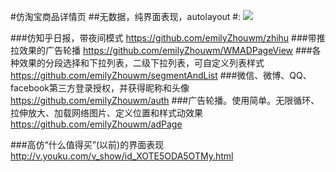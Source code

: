 #仿淘宝商品详情页
##无数据，纯界面表现，autolayout
#:
![](./2.gif)

###仿知乎日报，带夜间模式
https://github.com/emilyZhouwm/zhihu
###带推拉效果的广告轮播
https://github.com/emilyZhouwm/WMADPageView
###各种效果的分段选择和下拉列表，二级下拉列表，可自定义列表样式
https://github.com/emilyZhouwm/segmentAndList
###微信、微博、QQ、facebook第三方登录授权，并获得昵称和头像
https://github.com/emilyZhouwm/auth
###广告轮播。使用简单。无限循环、拉伸放大、加载网络图片、定义位置和样式动效果
https://github.com/emilyZhouwm/adPage

###高仿“什么值得买”(以前)的界面表现
http://v.youku.com/v_show/id_XOTE5ODA5OTMy.html